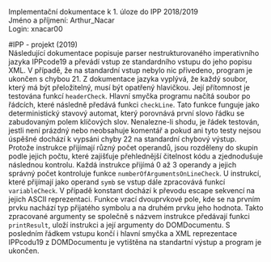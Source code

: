 Implementační dokumentace k 1. úloze do IPP 2018/2019  
Jméno a příjmení: Arthur_Nacar  
Login: xnacar00

#IPP - projekt (2019)  
Následující dokumentace popisuje parser nestrukturovaného imperativního jazyka IPPcode19 a převádí vstup ze standardního vstupu do jeho popisu XML. V případě, že na standardní vstup nebylo nic přivedeno, program je ukončen s chybou 21. Z dokumentace jazyka vyplývá, že každý soubor, který má být přeložitelný, musí být opatřený hlavičkou. Její přítomnost je testována funkcí `headerCheck`. Hlavní smyčka programu načítá soubor po řádcích, které následně předává funkci `checkLine`. Tato funkce funguje jako deterministický stavový automat, který porovnává první slovo řádku se zabudovaným polem klíčových slov. Nenalezne-li shodu, je řádek testován, jestli není prázdný nebo neobsahuje komentář a pokud ani tyto testy nejsou úspěšné dochází k vypsáni chyby 22 na standardní chybový výstup. Protože instrukce přijímají různý počet operandů, jsou rozděleny do skupin podle jejich počtu, které zajišťuje přehlednější čitelnost kódu a zjednodušuje následnou kontrolu. Každá instrukce přijímá 0 až 3 operandy a jejich správný počet kontroluje funkce `numberOfArgumentsOnLineCheck`. U instrukcí, které přijímají jako operand `symb` se vstup dále zpracovává funkcí `variableCheck`. V případě konstant dochází k převodu escape sekvencí na jejich ASCII reprezentaci. Funkce vrací dvouprvkové pole, kde se na prvním prvku nachází typ přijatého symbolu a na druhém prvku jeho hodnota. Takto zpracované argumenty se společně s názvem instrukce předávají funkci `printResult`, uloží instrukci a její argumenty do DOMDocumentu. S posledním řádkem vstupu končí i hlavní smyčka a XML reprezentace IPPcodu19 z DOMDocumentu je vytištěna na standartní výstup a program je ukončen.